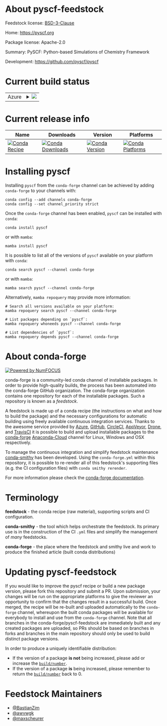 About pyscf-feedstock
=====================

Feedstock license: [BSD-3-Clause](https://github.com/conda-forge/pyscf-feedstock/blob/main/LICENSE.txt)

Home: https://pyscf.org

Package license: Apache-2.0

Summary: PySCF: Python-based Simulations of Chemistry Framework

Development: https://github.com/pyscf/pyscf

Current build status
====================


<table>
    
  <tr>
    <td>Azure</td>
    <td>
      <details>
        <summary>
          <a href="https://dev.azure.com/conda-forge/feedstock-builds/_build/latest?definitionId=15438&branchName=main">
            <img src="https://dev.azure.com/conda-forge/feedstock-builds/_apis/build/status/pyscf-feedstock?branchName=main">
          </a>
        </summary>
        <table>
          <thead><tr><th>Variant</th><th>Status</th></tr></thead>
          <tbody><tr>
              <td>linux_64_python3.10.____cpython</td>
              <td>
                <a href="https://dev.azure.com/conda-forge/feedstock-builds/_build/latest?definitionId=15438&branchName=main">
                  <img src="https://dev.azure.com/conda-forge/feedstock-builds/_apis/build/status/pyscf-feedstock?branchName=main&jobName=linux&configuration=linux%20linux_64_python3.10.____cpython" alt="variant">
                </a>
              </td>
            </tr><tr>
              <td>linux_64_python3.8.____cpython</td>
              <td>
                <a href="https://dev.azure.com/conda-forge/feedstock-builds/_build/latest?definitionId=15438&branchName=main">
                  <img src="https://dev.azure.com/conda-forge/feedstock-builds/_apis/build/status/pyscf-feedstock?branchName=main&jobName=linux&configuration=linux%20linux_64_python3.8.____cpython" alt="variant">
                </a>
              </td>
            </tr><tr>
              <td>linux_64_python3.9.____cpython</td>
              <td>
                <a href="https://dev.azure.com/conda-forge/feedstock-builds/_build/latest?definitionId=15438&branchName=main">
                  <img src="https://dev.azure.com/conda-forge/feedstock-builds/_apis/build/status/pyscf-feedstock?branchName=main&jobName=linux&configuration=linux%20linux_64_python3.9.____cpython" alt="variant">
                </a>
              </td>
            </tr>
          </tbody>
        </table>
      </details>
    </td>
  </tr>
</table>

Current release info
====================

| Name | Downloads | Version | Platforms |
| --- | --- | --- | --- |
| [![Conda Recipe](https://img.shields.io/badge/recipe-pyscf-green.svg)](https://anaconda.org/conda-forge/pyscf) | [![Conda Downloads](https://img.shields.io/conda/dn/conda-forge/pyscf.svg)](https://anaconda.org/conda-forge/pyscf) | [![Conda Version](https://img.shields.io/conda/vn/conda-forge/pyscf.svg)](https://anaconda.org/conda-forge/pyscf) | [![Conda Platforms](https://img.shields.io/conda/pn/conda-forge/pyscf.svg)](https://anaconda.org/conda-forge/pyscf) |

Installing pyscf
================

Installing `pyscf` from the `conda-forge` channel can be achieved by adding `conda-forge` to your channels with:

```
conda config --add channels conda-forge
conda config --set channel_priority strict
```

Once the `conda-forge` channel has been enabled, `pyscf` can be installed with `conda`:

```
conda install pyscf
```

or with `mamba`:

```
mamba install pyscf
```

It is possible to list all of the versions of `pyscf` available on your platform with `conda`:

```
conda search pyscf --channel conda-forge
```

or with `mamba`:

```
mamba search pyscf --channel conda-forge
```

Alternatively, `mamba repoquery` may provide more information:

```
# Search all versions available on your platform:
mamba repoquery search pyscf --channel conda-forge

# List packages depending on `pyscf`:
mamba repoquery whoneeds pyscf --channel conda-forge

# List dependencies of `pyscf`:
mamba repoquery depends pyscf --channel conda-forge
```


About conda-forge
=================

[![Powered by
NumFOCUS](https://img.shields.io/badge/powered%20by-NumFOCUS-orange.svg?style=flat&colorA=E1523D&colorB=007D8A)](https://numfocus.org)

conda-forge is a community-led conda channel of installable packages.
In order to provide high-quality builds, the process has been automated into the
conda-forge GitHub organization. The conda-forge organization contains one repository
for each of the installable packages. Such a repository is known as a *feedstock*.

A feedstock is made up of a conda recipe (the instructions on what and how to build
the package) and the necessary configurations for automatic building using freely
available continuous integration services. Thanks to the awesome service provided by
[Azure](https://azure.microsoft.com/en-us/services/devops/), [GitHub](https://github.com/),
[CircleCI](https://circleci.com/), [AppVeyor](https://www.appveyor.com/),
[Drone](https://cloud.drone.io/welcome), and [TravisCI](https://travis-ci.com/)
it is possible to build and upload installable packages to the
[conda-forge](https://anaconda.org/conda-forge) [Anaconda-Cloud](https://anaconda.org/)
channel for Linux, Windows and OSX respectively.

To manage the continuous integration and simplify feedstock maintenance
[conda-smithy](https://github.com/conda-forge/conda-smithy) has been developed.
Using the ``conda-forge.yml`` within this repository, it is possible to re-render all of
this feedstock's supporting files (e.g. the CI configuration files) with ``conda smithy rerender``.

For more information please check the [conda-forge documentation](https://conda-forge.org/docs/).

Terminology
===========

**feedstock** - the conda recipe (raw material), supporting scripts and CI configuration.

**conda-smithy** - the tool which helps orchestrate the feedstock.
                   Its primary use is in the construction of the CI ``.yml`` files
                   and simplify the management of *many* feedstocks.

**conda-forge** - the place where the feedstock and smithy live and work to
                  produce the finished article (built conda distributions)


Updating pyscf-feedstock
========================

If you would like to improve the pyscf recipe or build a new
package version, please fork this repository and submit a PR. Upon submission,
your changes will be run on the appropriate platforms to give the reviewer an
opportunity to confirm that the changes result in a successful build. Once
merged, the recipe will be re-built and uploaded automatically to the
`conda-forge` channel, whereupon the built conda packages will be available for
everybody to install and use from the `conda-forge` channel.
Note that all branches in the conda-forge/pyscf-feedstock are
immediately built and any created packages are uploaded, so PRs should be based
on branches in forks and branches in the main repository should only be used to
build distinct package versions.

In order to produce a uniquely identifiable distribution:
 * If the version of a package **is not** being increased, please add or increase
   the [``build/number``](https://docs.conda.io/projects/conda-build/en/latest/resources/define-metadata.html#build-number-and-string).
 * If the version of a package **is** being increased, please remember to return
   the [``build/number``](https://docs.conda.io/projects/conda-build/en/latest/resources/define-metadata.html#build-number-and-string)
   back to 0.

Feedstock Maintainers
=====================

* [@BastianZim](https://github.com/BastianZim/)
* [@awvwgk](https://github.com/awvwgk/)
* [@maxscheurer](https://github.com/maxscheurer/)

